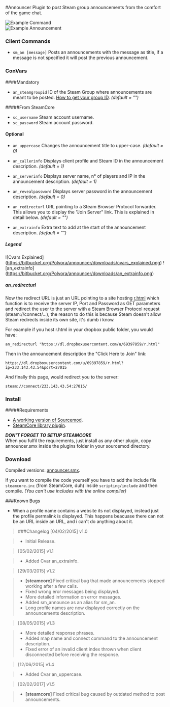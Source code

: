 #Announcer
Plugin to post Steam group announcements from the comfort of the game chat.

![Example Command](https://bitbucket.org/Polvora/announcer/downloads/example1.png)  
![Example Announcement](https://bitbucket.org/Polvora/announcer/downloads/example2.png)

### Client Commands
* `sm_an [message]`  Posts an announcements with the message as title, if a message is not specified it will post the previous announcement.

### ConVars
####Mandatory
* `an_steamgroupid` ID of the Steam Group where announcements are meant to be posted. [How to get your group ID](https://support.multiplay.co.uk/support/solutions/articles/1000202859-how-can-i-find-my-steam-group-64-id-). _(default = "")_

#####From SteamCore

* `sc_username` Steam account username.
* `sc_password` Steam account password.

#### Optional
* `an_uppercase` Changes the announcement title to upper-case. _(default = 0)_

* `an_callerinfo` Displays client profile and Steam ID in the announcement description. _(default = 1)_

* `an_serverinfo`  Displays server name, n° of players and IP in the announcement description. _(default = 1)_

* `an_revealpassword` Displays server password in the announcement description. _(default = 0)_

* `an_redirecturl` URL pointing to a Steam Browser Protocol forwarder. This allows you to display the "Join Server" link. This is explained in detail below. _(default = "")_

* `an_extrainfo` Extra text to add at the start of the announcement description. _(default = "")_

##### Legend
![Cvars Explained]    (https://bitbucket.org/Polvora/announcer/downloads/cvars_explained.png)
![an_extrainfo] (https://bitbucket.org/Polvora/announcer/downloads/an_extrainfo.png)

##### an_redirecturl
Now the redirect URL is just an URL pointing to a site hosting [r.html](https://bitbucket.org/Polvora/announcer/downloads/r.html) which function is to receive the server IP, Port and Password as GET parameters and redirect the user to the server with a Steam Browser Protocol request (steam://connect/...), the reason to do this is because Steam doesn't allow Steam redirects inside its own site, it's dumb i know.  

For example if you host r.html in your dropbox public folder, you would have:

    an_redirecturl "https://dl.dropboxusercontent.com/u/69397859/r.html"

Then in the announcement description the "Click Here to Join" link:

    https://dl.dropboxusercontent.com/u/69397859/r.html?ip=233.143.43.54&port=27015

And finally this page, would redirect you to the server:

    steam://connect/233.143.43.54:27015/

### Install
#####Requirements
* [A working version of Sourcemod](http://www.sourcemod.net/downloads.php).
* [SteamCore library plugin](https://github.com/polvora/SteamCore).

_**DON'T FORGET TO SETUP STEAMCORE**_  
When you fulfil the requirements, just install as any other plugin, copy announcer.smx inside the plugins folder in your sourcemod directory.

### Download
Compiled versions: [announcer.smx](https://github.com/polvora/Announcer/releases).

If you want to compile the code yourself you have to add the include file `steamcore.inc` (from SteamCore, duh) inside `scripting/include` and then compile. _(You can't use includes with the online compiler)_

###Known Bugs
* When a profile name contains a website its not displayed, instead just the profile permalink is displayed. This happens beacuase there can not be an URL inside an URL, and i can't do anything about it.

> ###Changelog
> [04/02/2015] v1.0 

> * Initial Release.

> [05/02/2015] v1.1

> * Added Cvar an_extrainfo.

> [29/03/2015] v1.2

> * **[steamcore]** Fixed critical bug that made announcements stopped working after a few calls.
> * Fixed wrong eror messages being displayed.
> * More detailed information on error messages.
> * Added sm\_announce as an alias for sm\_an.
> * Long profile names are now displayed correctly on the announcements description.

> [08/05/2015] v1.3

> * More detailed response phrases.
> * Added map name and connect command to the announcement description.
> * Fixed error of an invalid client index thrown when client disconnected before receiving the response.

> [12/06/2015] v1.4

> * Added Cvar an_uppercase.

> [02/02/2017] v1.5

> * **[steamcore]** Fixed critical bug caused by outdated method to post announcements.
